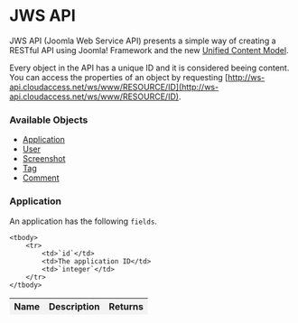 JWS API
===============

JWS API (Joomla Web Service API) presents a simple way of creating a RESTful API using Joomla! Framework and the new [Unified Content Model](https://github.com/stefanneculai/joomla-platform/tree/content "Unified Content Model").

Every object in the API has a unique ID and it is considered beeing content. You can access the properties of an object by requesting [http://ws-api.cloudaccess.net/ws/www/RESOURCE/ID](http://ws-api.cloudaccess.net/ws/www/RESOURCE/ID). 


### Available Objects ###
+ [Application](#application)
+ [User](#user)	
+ [Screenshot](#screenshot)
+ [Tag](#tag)
+ [Comment](#tag)


### Application ##

An application has the following `fields`.
<table>
	<thead style="text-weight: bold;">
		<tr style="background: #F3F3F3;">
			<th>Name</th>
			<th>Description</th>
			<th>Returns</th>
		</tr>
	</thead>
		
	<tbody>
		<tr>
			<td>`id`</td>
			<td>The application ID</td>
			<td>`integer`</td>
		</tr>
	</tbody>
</table>